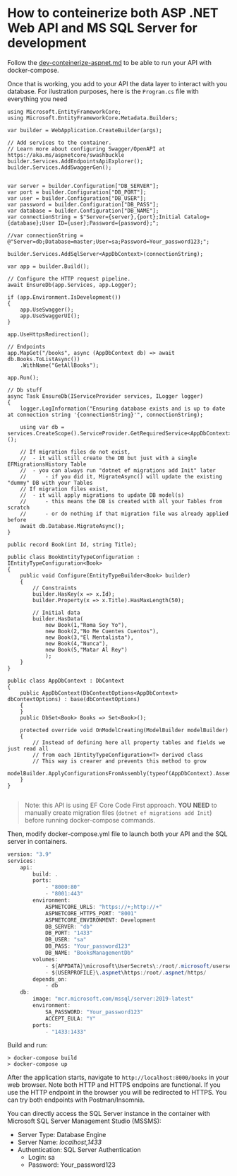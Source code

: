 # How to conteinerize both ASP .NET Web API and MS SQL Server for development
Follow the [dev-conteinerize-aspnet.md](dev-conteinerize-aspnet.md) to be able to run your API with docker-compose.

Once that is working, you add to your API the data layer to interact with you database.
For ilustration purposes, here is the `Program.cs` file with everything you need
```
using Microsoft.EntityFrameworkCore;
using Microsoft.EntityFrameworkCore.Metadata.Builders;

var builder = WebApplication.CreateBuilder(args);

// Add services to the container.
// Learn more about configuring Swagger/OpenAPI at https://aka.ms/aspnetcore/swashbuckle
builder.Services.AddEndpointsApiExplorer();
builder.Services.AddSwaggerGen();


var server = builder.Configuration["DB_SERVER"];
var port = builder.Configuration["DB_PORT"];
var user = builder.Configuration["DB_USER"];
var password = builder.Configuration["DB_PASS"]; 
var database = builder.Configuration["DB_NAME"];
var connectionString = $"Server={server},{port};Initial Catalog={database};User ID={user};Password={password};";

//var connectionString = @"Server=db;Database=master;User=sa;Password=Your_password123;";

builder.Services.AddSqlServer<AppDbContext>(connectionString);

var app = builder.Build();

// Configure the HTTP request pipeline.
await EnsureDb(app.Services, app.Logger);

if (app.Environment.IsDevelopment())
{
    app.UseSwagger();
    app.UseSwaggerUI();
}

app.UseHttpsRedirection();

// Endpoints
app.MapGet("/books", async (AppDbContext db) => await db.Books.ToListAsync())
    .WithName("GetAllBooks");

app.Run();

// Db stuff
async Task EnsureDb(IServiceProvider services, ILogger logger)
{
    logger.LogInformation("Ensuring database exists and is up to date at connection string '{connectionString}'", connectionString);
 
    using var db = services.CreateScope().ServiceProvider.GetRequiredService<AppDbContext>();

    // If migration files do not exist,
    //  - it will still create the DB but just with a single EFMigrationsHistory Table
    //  - you can always run "dotnet ef migrations add Init" later
    //      - if you did it, MigrateAsync() will update the existing "dummy" DB with your Tables 
    // If migration files exist,
    //  - it will apply migrations to update DB model(s)
    //      - this means the DB is created with all your Tables from scratch
    //      - or do nothing if that migration file was already applied before
    await db.Database.MigrateAsync();
}

public record Book(int Id, string Title);

public class BookEntityTypeConfiguration : IEntityTypeConfiguration<Book>
{
    public void Configure(EntityTypeBuilder<Book> builder)
    {
        // Constraints
        builder.HasKey(x => x.Id);
        builder.Property(x => x.Title).HasMaxLength(50);

        // Initial data
        builder.HasData(
            new Book(1,"Roma Soy Yo"),
            new Book(2,"No Me Cuentes Cuentos"),
            new Book(3,"El Mentalista"),
            new Book(4,"Nunca"),
            new Book(5,"Matar Al Rey")
            );
    }
}

public class AppDbContext : DbContext
{
    public AppDbContext(DbContextOptions<AppDbContext> dbContextOptions) : base(dbContextOptions)
    {
    }
    public DbSet<Book> Books => Set<Book>();

    protected override void OnModelCreating(ModelBuilder modelBuilder)
    {
        // Instead of defining here all property tables and fields we just read all
        // from each IEntityTypeConfiguration<T> derived class
        // This way is crearer and prevents this method to grow
        modelBuilder.ApplyConfigurationsFromAssembly(typeof(AppDbContext).Assembly);
    }
}


```
> Note: this API is using EF Core Code First approach. **YOU NEED** to manually create migration files (`dotnet ef migrations add Init`) before running docker-compose commands.


Then, modify docker-compose.yml file to launch both your API and the SQL server in containers.
```csharp
version: "3.9"
services:
    api:
        build: .
        ports:
            - "8000:80"
            - "8001:443"
        environment:
            ASPNETCORE_URLS: "https://+;http://+"
            ASPNETCORE_HTTPS_PORT: "8001"
            ASPNETCORE_ENVIRONMENT: Development
            DB_SERVER: "db"
            DB_PORT: "1433"
            DB_USER: "sa"
            DB_PASS: "Your_password123"
            DB_NAME: "BooksManagementDb"
        volumes:
            - ${APPDATA}\microsoft\UserSecrets\:/root/.microsoft/usersecrets
            - ${USERPROFILE}\.aspnet\https:/root/.aspnet/https/
        depends_on:
            - db
    db:
        image: "mcr.microsoft.com/mssql/server:2019-latest"
        environment:
            SA_PASSWORD: "Your_password123"
            ACCEPT_EULA: "Y"
        ports:
            - "1433:1433"
```

Build and run:

```console
> docker-compose build
> docker-compose up
```

After the application starts, navigate to `http://localhost:8000/books` in your web browser. 
Note both HTTP and HTTPS endpoins are functional. 
If you use the HTTP endpoint in the browser you will be redirected to HTTPS. 
You can try both endpoints with Postman/Insomnia.

You can directly access the SQL Server instance in the container with Microsoft SQL Server Management Studio (MSSMS):

-   Server Type: Database Engine
-   Server Name: _localhost,1433_
-   Authentication: SQL Server Authentication
    -   Login: sa
    -   Password: Your_password123


